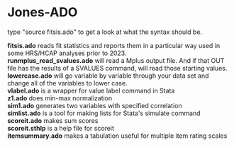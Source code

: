 # Jones-ADO
type "source fitsis.ado" to get a look at what the syntax should be.

**fitsis.ado** reads fit statistics and reports them in a particular way used in some HRS/HCAP analyses prior to 2023.<br>
**runmplus_read_svalues.ado** will read a Mplus output file. And if that OUT file has the results of a SVALUES command, will read those starting values.<br>
**lowercase.ado** will go variable by variable through your data set and change all of the variables to lower case.<br>
**vlabel.ado** is a wrapper for value label command in Stata<br>
**z1.ado** does min-max normalization<br>
**sim1.ado** generates two variables with specified correlation<br>
**simlist.ado** is a tool for making lists for Stata's simulate command<br>
**scoreit.ado** makes sum scores<br>
**scoreit.sthlp** is a help file for scoreit<br>
**itemsummary.ado** makes a tabulation useful for multiple item rating scales<br>
